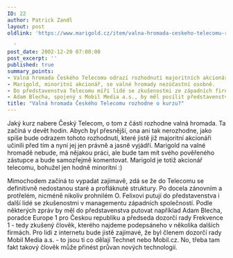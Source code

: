 ```yaml
---
ID: 22
author: Patrick Zandl
layout: post
oldlink: 'https://www.marigold.cz/item/valna-hromada-ceskeho-telecomu-rozhodne-o-kurzu

  '
post_date: 2002-12-20 07:00:00
post_excerpt: ''
published: true
summary_points:
- Valná hromada Českého Telecomu odrazí rozhodnutí majoritních akcionářů.
- Marigold, minoritní akcionář, se valné hromady nezúčastní osobně.
- Do představenstva Telecomu míří lidé se zkušenostmi ze západních firem.
- Adam Blecha, spojený s Mobil Media a.s., by měl posílit představenstvo.
title: "Valná hromada Českého Telecomu rozhodne o kurzu?"
---
```


<p>
Jaký kurz nabere Český Telecom, o tom&#160;z části rozhodne valná hromada. Ta začíná v devět hodin. Abych byl přesnější, ona ani tak nerozhodne, jako spíše bude odrazem tohoto rozhodnutí, které jistě již majoritní akcionáři učinili před tím a nyní jej jen právně a jasně vyjádří. Marigold na valné hromadě nebude, má nějakou práci, ale bude tam mít svého pověřeného zástupce a bude samozřejmě komentovat. Marigold je totiž akcionář telecomu, bohužel jen hodně minoritní :)</p>

<p>
Mimochodem začíná to vypadat zajímavě, zdá se že do Telecomu se definitivně nedostanou staré a profláknuté struktury. Po docela zánovním a protřelém, nicméně nikoliv prohnilém O. Felixovi putují do představenstva i další lidé se zkušenostmi v managementu západních společností. Podle některých zpráv by měl do představenstva putovat například Adam Blecha, poradce Europe 1 pro Českou republiku a předseda dozorčí rady Frekvence 1 - tedy zkušený člověk, kterého najdeme podepsáneho v několika dalších firmách. Pro lidi z internetu bude jistě zajímavé, že byl členem dozorčí rady Mobil Media a.s. - to jsou ti co dělají Technet nebo Mobil.cz. No, třeba tam fakt takový člověk může přinést průvan nových technologií. </p>